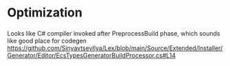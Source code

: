 # Optimization

###
Looks like C# compiler invoked after PreprocessBuild phase, which sounds like good place for codegen
https://github.com/SinyavtsevIlya/Lex/blob/main/Source/Extended/Installer/Generator/Editor/EcsTypesGeneratorBuildProcessor.cs#L14